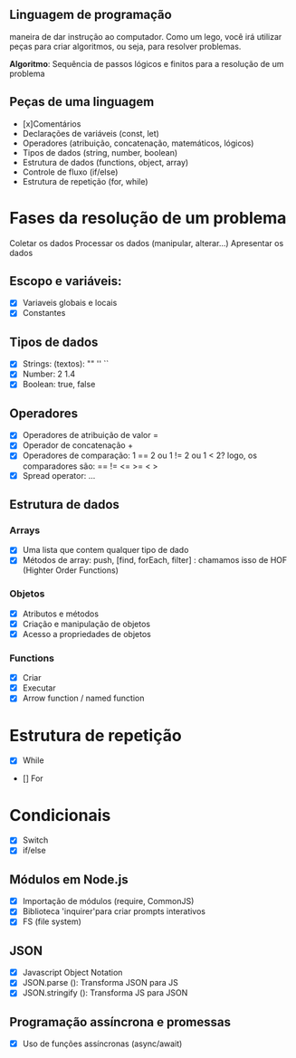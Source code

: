 ## Linguagem de programação

maneira de dar instrução ao computador.
Como um lego, você irá utilizar peças para criar algoritmos, ou seja, para resolver problemas.

**Algoritmo**: Sequência de passos lógicos e finitos para a resolução de um problema

## Peças de uma linguagem

- [x]Comentários
- Declarações de variáveis (const, let)
- Operadores (atribuição, concatenação, matemáticos, lógicos)
- Tipos de dados (string, number, boolean)
- Estrutura de dados (functions, object, array)
- Controle de fluxo (if/else)
- Estrutura de repetição (for, while)

# Fases da resolução de um problema

Coletar os dados
Processar os dados (manipular, alterar...)
Apresentar os dados

## Escopo e variáveis:

- [x] Variaveis globais e locais
- [x] Constantes

## Tipos de dados

- [x] Strings: (textos): "" '' ``
- [x] Number: 2 1.4
- [x] Boolean: true, false

## Operadores

- [x] Operadores de atribuição de valor =
- [x] Operador de concatenação +
- [x] Operadores de comparação: 1 == 2 ou 1 != 2 ou 1 < 2? logo, os comparadores são: == != <= >= < >
- [x] Spread operator: ...

## Estrutura de dados

### Arrays

- [x] Uma lista que contem qualquer tipo de dado
- [x] Métodos de array: push, [find, forEach, filter] : chamamos isso de HOF (Highter Order Functions) 

### Objetos

- [x] Atributos e métodos
- [x] Criação e manipulação de objetos
- [x] Acesso a propriedades de objetos

### Functions
- [x] Criar
- [x] Executar
- [x] Arrow function / named function

# Estrutura de repetição

- [x] While
- [] For

# Condicionais
- [x] Switch
- [x] if/else

## Módulos em Node.js
 - [x] Importação de módulos (require, CommonJS)
 - [x] Biblioteca 'inquirer'para criar prompts interativos
 - [x] FS (file system)

 ## JSON
 - [x] Javascript Object Notation
 - [x] JSON.parse (): Transforma JSON para JS
 - [x] JSON.stringify (): Transforma JS para JSON

 ## Programação assíncrona e promessas
 - [x] Uso de funções assíncronas (async/await)